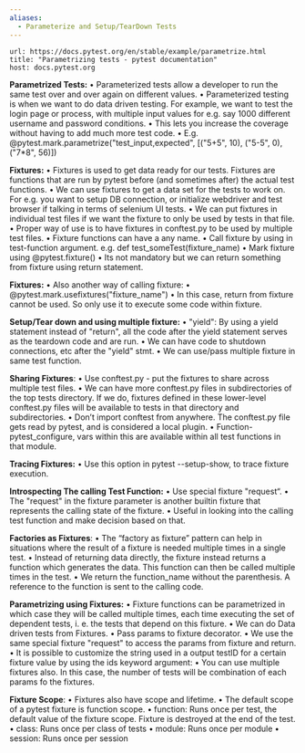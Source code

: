 ```yaml
---
aliases:
  - Parameterize and Setup/TearDown Tests
---
```


```cardlink
url: https://docs.pytest.org/en/stable/example/parametrize.html
title: "Parametrizing tests - pytest documentation"
host: docs.pytest.org
```


**Parametrized Tests:**
	• Parameterized tests allow a developer to run the same test over and over again on different values.
	• Parameterized testing is when we want to do data driven testing. For example, we want to test the login page or process, with multiple
	input values for e.g. say 1000 different username and password conditions.
	• This lets you increase the coverage without having to add much more test code.
	• E.g. @pytest.mark.parametrize("test_input,expected", [("5+5", 10), ("5-5", 0), ("7*8", 56)])

**Fixtures:**
	• Fixtures is used to get data ready for our tests. Fixtures are functions that are run by pytest before (and sometimes after) the actual test
	functions.
	• We can use fixtures to get a data set for the tests to work on. For e.g. you want to setup DB connection, or initialize webdriver and test
	browser if talking in terms of selenium UI tests.
	• We can put fixtures in individual test files if we want the fixture to only be used by tests in that file.
	• Proper way of use is to have fixtures in conftest.py to be used by multiple test files.
	• Fixture functions can have a any name.
	• Call fixture by using in test-function argument. e.g. def test_someTest(fixture_name)
	• Mark fixture using @pytest.fixture()
	• Its not mandatory but we can return something from fixture using return statement.

**Fixtures:**
	• Also another way of calling fixture:
	• @pytest.mark.usefixtures("fixture_name")
	• In this case, return from fixture cannot be used. So only use it to execute some code within fixture.

**Setup/Tear down and using multiple fixture:**
	• "yield": By using a yield statement instead of "return", all the code after the yield statement serves as the teardown code and are run.
	• We can have code to shutdown connections, etc after the "yield" stmt.
	• We can use/pass multiple fixture in same test function.

**Sharing Fixtures**:
	• Use conftest.py - put the fixtures to share across multiple test files.
	• We can have more conftest.py files in subdirectories of the top tests directory. If we do, fixtures defined in these lower-level conftest.py
	files will be available to tests in that directory and subdirectories.
	• Don’t import conftest from anywhere. The conftest.py file gets read by pytest, and is considered a local plugin.
	• Function- pytest_configure, vars within this are available within all test functions in that module.

**Tracing Fixtures:**
	• Use this option in pytest --setup-show, to trace fixture execution.

**Introspecting The calling Test Function:**
	• Use special fixture "request“.
	• The "request" in the fixture parameter is another builtin fixture that represents the calling state of the fixture.
	• Useful in looking into the calling test function and make decision based on that.

**Factories as Fixtures**:
	• The “factory as fixture” pattern can help in situations where the result of a fixture is needed multiple times in a single test.
	• Instead of returning data directly, the fixture instead returns a function which generates the data. This function can then be called multiple
	times in the test.
	• We return the function_name without the parenthesis. A reference to the function is sent to the calling code.

**Parametrizing using Fixtures:**
	• Fixture functions can be parametrized in which case they will be called multiple times, each time executing the set of dependent tests, i. e.
	the tests that depend on this fixture.
	• We can do Data driven tests from Fixtures.
	• Pass params to fixture decorator.
	• We use the same special fixture "request" to access the params from fixture and return.
	• It is possible to customize the string used in a output testID for a certain fixture value by using the ids keyword argument:
	• You can use multiple fixtures also. In this case, the number of tests will be combination of each params fo the fixtures.

**Fixture Scope**:
	• Fixtures also have scope and lifetime.
	• The default scope of a pytest fixture is function scope.
	• function: Runs once per test, the default value of the fixture scope. Fixture is destroyed at the end of the test.
	• class: Runs once per class of tests
	• module: Runs once per module
	• session: Runs once per session